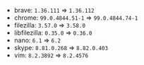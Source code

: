 - brave: `1.36.111` => `1.36.112`
- chrome: `99.0.4844.51-1` => `99.0.4844.74-1`
- filezilla: `3.57.0` => `3.58.0`
- libfilezilla: `0.35.0` => `0.36.0`
- nano: `6.1` => `6.2`
- skype: `8.81.0.268` => `8.82.0.403`
- vim: `8.2.3892` => `8.2.4576`
